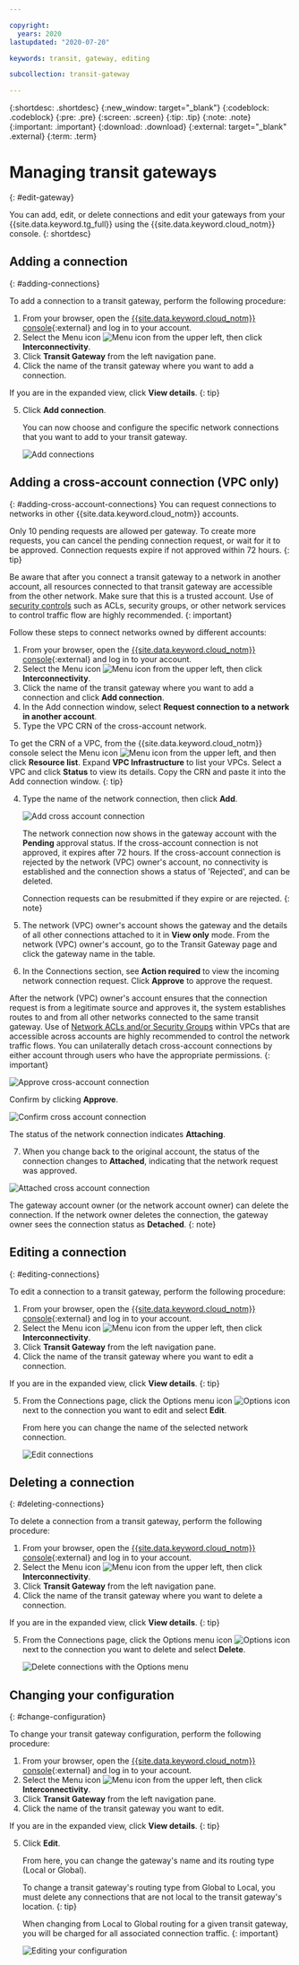 ```yaml
---

copyright:
  years: 2020
lastupdated: "2020-07-20"

keywords: transit, gateway, editing

subcollection: transit-gateway

---
```


{:shortdesc: .shortdesc}
{:new_window: target="_blank"}
{:codeblock: .codeblock}
{:pre: .pre}
{:screen: .screen}
{:tip: .tip}
{:note: .note}
{:important: .important}
{:download: .download}
{:external: target="_blank" .external}
{:term: .term}

# Managing transit gateways
{: #edit-gateway}

You can add, edit, or delete connections and edit your gateways from your {{site.data.keyword.tg_full}} using the {{site.data.keyword.cloud_notm}} console.
{: shortdesc}

## Adding a connection
{: #adding-connections}

To add a connection to a transit gateway, perform the following procedure:
1. From your browser, open the [{{site.data.keyword.cloud_notm}} console](https://cloud.ibm.com){:external} and log in to your account.
2. Select the Menu icon ![Menu icon](../../icons/icon_hamburger.svg) from the upper left, then click **Interconnectivity**.
3. Click **Transit Gateway** from the left navigation pane.
4. Click the name of the transit gateway where you want to add a connection.

  If you are in the expanded view, click **View details**.
  {: tip}

5. Click **Add connection**.

   You can now choose and configure the specific network connections that you want to add to your transit gateway.

   ![Add connections](images/addConnection.png "Adding connections")

## Adding a cross-account connection (VPC only)
{: #adding-cross-account-connections}
You can request connections to networks in other {{site.data.keyword.cloud_notm}} accounts.

  Only 10 pending requests are allowed per gateway. To create more requests, you can cancel the pending connection request, or wait for it to be approved. Connection requests expire if not approved within 72 hours. 
  {: tip}
  
  Be aware that after you connect a transit gateway to a network in another account, all resources connected to that transit gateway are accessible from the other network. Make sure that this is a trusted account. Use of [security controls](/docs/vpc?topic=vpc-security-in-your-vpc) such as ACLs, security groups, or other network services to control traffic flow are highly recommended.
  {: important}

Follow these steps to connect networks owned by different accounts:

1. From your browser, open the [{{site.data.keyword.cloud_notm}} console](https://cloud.ibm.com){:external} and log in to your account.
2. Select the Menu icon ![Menu icon](../../icons/icon_hamburger.svg) from the upper left, then click **Interconnectivity**.
3. Click the name of the transit gateway where you want to add a connection and click **Add connection**.
4. In the Add connection window, select **Request connection to a network in another account**.
5. Type the VPC CRN of the cross-account network.
  
  To get the CRN of a VPC, from the {{site.data.keyword.cloud_notm}} console select the Menu icon ![Menu icon](../../icons/icon_hamburger.svg) from the upper left, and then click **Resource list**. Expand **VPC Infrastructure** to list your VPCs. Select a VPC and click **Status** to view its details. Copy the CRN and paste it into the Add connection window.
  {: tip}

4. Type the name of the network connection, then click **Add**.

   ![Add cross account connection](images/addCrossAcctConnection.png "Adding cross account connection")

   The network connection now shows in the gateway account with the **Pending** approval status. If the cross-account connection is not approved, it expires after 72 hours. If the cross-account connection is rejected by the network (VPC) owner's account, no connectivity is established and the connection shows a status of 'Rejected', and can be deleted. 

   Connection requests can be resubmitted if they expire or are rejected. 
   {: note}

5. The network (VPC) owner's account shows the gateway and the details of all other connections attached to it in **View only** mode. From the network (VPC) owner's account, go to the Transit Gateway page and click the gateway name in the table.
6. In the Connections section, see **Action required** to view the incoming network connection request. Click **Approve** to approve the request.

  After the network (VPC) owner's account ensures that the connection request is from a legitimate source and approves it, the system establishes routes to and from all other networks connected to the same transit gateway. Use of [Network ACLs and/or Security Groups](/docs/vpc?topic=vpc-security-in-your-vpc#security-in-your-vpc) within VPCs that are accessible across accounts are highly recommended to control the network traffic flows. You can unilaterally detach cross-account connections by either account through users who have the appropriate permissions.
  {: important}

  ![Approve cross-account connection](images/approveCrossAcctConnection.png "Approve cross account connection")

  Confirm by clicking **Approve**.

  ![Confirm cross account connection](images/confirmCrossAcctConnection.png "Confirm cross account connection")

  The status of the network connection indicates **Attaching**.

7. When you change back to the original account, the status of the connection changes to **Attached**, indicating that the network request was approved.

  ![Attached cross account connection](images/attachedCrossAcctConnection.png "Attached cross account connection")

  The gateway account owner (or the network account owner) can delete the connection. If the network owner deletes the connection, the gateway owner sees the connection status as **Detached**. 
  {: note}

## Editing a connection
{: #editing-connections}

To edit a connection to a transit gateway, perform the following procedure:
1. From your browser, open the [{{site.data.keyword.cloud_notm}} console](https://cloud.ibm.com){:external} and log in to your account.
2. Select the Menu icon ![Menu icon](../../icons/icon_hamburger.svg) from the upper left, then click **Interconnectivity**.
3. Click **Transit Gateway** from the left navigation pane.
4. Click the name of the transit gateway where you want to edit a connection.

  If you are in the expanded view, click **View details**.
  {: tip}

5. From the Connections page, click the Options menu icon ![Options icon](../../icons/actions-icon-vertical.svg) next to the connection you want to edit and select **Edit**.

   From here you can change the name of the selected network connection.

   ![Edit connections](images/7-editingGlobaltoLocalTG.png "Editing connections")

## Deleting a connection
{: #deleting-connections}

To delete a connection from a transit gateway, perform the following procedure:
1. From your browser, open the [{{site.data.keyword.cloud_notm}} console](https://cloud.ibm.com){:external} and log in to your account.
2. Select the Menu icon ![Menu icon](../../icons/icon_hamburger.svg) from the upper left, then click **Interconnectivity**.
3. Click **Transit Gateway** from the left navigation pane.
4. Click the name of the transit gateway where you want to delete a connection.

  If you are in the expanded view, click **View details**.
  {: tip}

5. From the Connections page, click the Options menu icon ![Options icon](../../icons/actions-icon-vertical.svg) next to the connection you want to delete and select **Delete**.

   ![Delete connections with the Options menu](images/deleteConnection.png "Delete connections with the Options menu")

## Changing your configuration
{: #change-configuration}

To change your transit gateway configuration, perform the following procedure:
1. From your browser, open the [{{site.data.keyword.cloud_notm}} console](https://cloud.ibm.com){:external} and log in to your account.
2. Select the Menu icon ![Menu icon](../../icons/icon_hamburger.svg) from the upper left, then click **Interconnectivity**.
3. Click **Transit Gateway** from the left navigation pane.
4. Click the name of the transit gateway you want to edit.

  If you are in the expanded view, click **View details**.
  {: tip}

5. Click **Edit**.

   From here, you can change the gateway's name and its routing type (Local or Global).

   To change a transit gateway's routing type from Global to Local, you must delete any connections that are not local to the transit gateway's location.
{: tip}

   When changing from Local to Global routing for a given transit gateway, you will be charged for all associated connection traffic.
{: important}

   ![Editing your configuration](images/editConnection.png "Editing your configuration")
